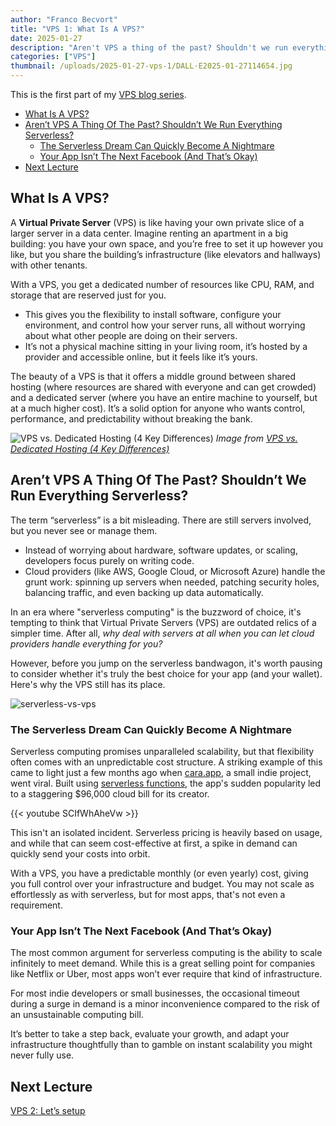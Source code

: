 ```yaml
---
author: "Franco Becvort"
title: "VPS 1: What Is A VPS?"
date: 2025-01-27
description: "Aren't VPS a thing of the past? Shouldn't we run everything serverless?"
categories: ["VPS"]
thumbnail: /uploads/2025-01-27-vps-1/DALL·E2025-01-27114654.jpg
---
```


This is the first part of my [VPS blog series](/en/categories/vps/).

<!-- TOC -->
  * [What Is A VPS?](#what-is-a-vps)
  * [Aren&rsquo;t VPS A Thing Of The Past? Shouldn&rsquo;t We Run Everything Serverless?](#arent-vps-a-thing-of-the-past-shouldnt-we-run-everything-serverless)
    * [The Serverless Dream Can Quickly Become A Nightmare](#the-serverless-dream-can-quickly-become-a-nightmare)
    * [Your App Isn’t The Next Facebook (And That’s Okay)](#your-app-isnt-the-next-facebook-and-thats-okay)
  * [Next Lecture](#next-lecture)
<!-- TOC -->

## What Is A VPS?

A **Virtual Private Server** (VPS) is like having your own private slice of a larger server in a data center. Imagine renting an apartment in a big building: you have your own space, and you’re free to set it up however you like, but you share the building’s infrastructure (like elevators and hallways) with other tenants.

With a VPS, you get a dedicated number of resources like CPU, RAM, and storage that are reserved just for you.

- This gives you the flexibility to install software, configure your environment, and control how your server runs, all without worrying about what other people are doing on their servers.
- It’s not a physical machine sitting in your living room, it’s hosted by a provider and accessible online, but it feels like it’s yours.

The beauty of a VPS is that it offers a middle ground between shared hosting (where resources are shared with everyone and can get crowded) and a dedicated server (where you have an entire machine to yourself, but at a much higher cost). It’s a solid option for anyone who wants control, performance, and predictability without breaking the bank.

![VPS vs. Dedicated Hosting (4 Key Differences)](/uploads/2025-01-27-vps-1/01_hosting_options_shared_vs_vps_vs_dedicated1.jpg)
_Image from [VPS vs. Dedicated Hosting (4 Key Differences)](https://www.dreamhost.com/blog/vps-vs-dedicated-hosting/)_

## Aren&rsquo;t VPS A Thing Of The Past? Shouldn&rsquo;t We Run Everything Serverless?

The term “serverless” is a bit misleading. There are still servers involved, but you never see or manage them.
- Instead of worrying about hardware, software updates, or scaling, developers focus purely on writing code.
- Cloud providers (like AWS, Google Cloud, or Microsoft Azure) handle the grunt work: spinning up servers when needed, patching security holes, balancing traffic, and even backing up data automatically.

In an era where "serverless computing" is the buzzword of choice, it's tempting to think that Virtual Private Servers (VPS) are outdated relics of a simpler time. After all, _why deal with servers at all when you can let cloud providers handle everything for you?_

However, before you jump on the serverless bandwagon, it's worth pausing to consider whether it's truly the best choice for your app (and your wallet). Here's why the VPS still has its place.

![serverless-vs-vps](/uploads/2025-01-27-vps-1/serverless-vs-vps.png)

### The Serverless Dream Can Quickly Become A Nightmare

Serverless computing promises unparalleled scalability, but that flexibility often comes with an unpredictable cost structure. A striking example of this came to light just a few months ago when [cara.app](https://cara.app/explore), a small indie project, went viral. Built using [serverless functions](https://www.splunk.com/en_us/blog/learn/serverless-functions.html), the app's sudden popularity led to a staggering $96,000 cloud bill for its creator.

{{< youtube SCIfWhAheVw >}}

This isn't an isolated incident. Serverless pricing is heavily based on usage, and while that can seem cost-effective at first, a spike in demand can quickly send your costs into orbit.

With a VPS, you have a predictable monthly (or even yearly) cost, giving you full control over your infrastructure and budget. You may not scale as effortlessly as with serverless, but for most apps, that's not even a requirement.

### Your App Isn’t The Next Facebook (And That’s Okay)

The most common argument for serverless computing is the ability to scale infinitely to meet demand. While this is a great selling point for companies like Netflix or Uber, most apps won’t ever require that kind of infrastructure. 

For most indie developers or small businesses, the occasional timeout during a surge in demand is a minor inconvenience compared to the risk of an unsustainable computing bill.

It’s better to take a step back, evaluate your growth, and adapt your infrastructure thoughtfully than to gamble on instant scalability you might never fully use.

## Next Lecture

[VPS 2: Let&rsquo;s setup](/en/blog/2025-01-28-vps-2)
